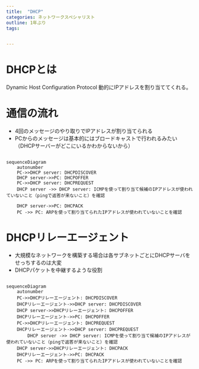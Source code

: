 ```yaml
---
title:  "DHCP"
categories: ネットワークスペシャリスト
outline: 1年ぶり
tags:


---
```



# DHCPとは

Dynamic Host Configuration Protocol
動的にIPアドレスを割り当ててくれる。

# 通信の流れ

- 4回のメッセージのやり取りでIPアドレスが割り当てられる
- PCからのメッセージは基本的にはブロードキャストで行われるみたい（DHCPサーバーがどこにいるかわからないから）

```mermaid

sequenceDiagram
    autonumber
    PC->>DHCP server: DHCPDISCOVER
    DHCP server->>PC: DHCPOFFER
    PC->>DHCP server: DHCPREQUEST
    DHCP server ->> DHCP server: ICMPを使って割り当て候補のIPアドレスが使われていないこと（pingで返答が来ないこと）を確認

    DHCP server->>PC: DHCPACK
    PC ->> PC: ARPを使って割り当てられたIPアドレスが使われていないことを確認

```

# DHCPリレーエージェント

- 大規模なネットワークを構築する場合は各サブネットごとにDHCPサーバをせっちするのは大変
- DHCPパケットを中継するような役割

```mermaid

sequenceDiagram
    autonumber
    PC->>DHCPリレーエージェント: DHCPDISCOVER
    DHCPリレーエージェント->>DHCP server: DHCPDISCOVER
    DHCP server->>DHCPリレーエージェント: DHCPOFFER 
    DHCPリレーエージェント->>PC: DHCPOFFER 
    PC->>DHCPリレーエージェント: DHCPREQUEST
    DHCPリレーエージェント->>DHCP server: DHCPREQUEST
        DHCP server ->> DHCP server: ICMPを使って割り当て候補のIPアドレスが使われていないこと（pingで返答が来ないこと）を確認
    DHCP server->>DHCPリレーエージェント: DHCPACK 
    DHCPリレーエージェント->>PC: DHCPACK 
    PC ->> PC: ARPを使って割り当てられたIPアドレスが使われていないことを確認

```


